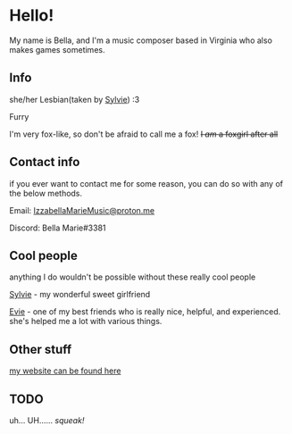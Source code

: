 # Hello! 

My name is Bella, and I'm a music composer based in Virginia who also makes games sometimes.

## Info
she/her
Lesbian(taken by [Sylvie](https://github.com/zlago)) :3 

Furry

I'm very fox-like, so don't be afraid to call me a fox! ~~I *am* a foxgirl after all~~

## Contact info
if you ever want to contact me for some reason, you can do so with any of the below methods. 

Email: IzzabellaMarieMusic@proton.me

Discord: Bella Marie#3381

## Cool people

anything I do wouldn't be possible without these really cool people

[Sylvie](https://github.com/zlago) - my wonderful sweet girlfriend

[Evie](https://github.com/eievui5) - one of my best friends who is really nice, helpful, and experienced. she's helped me a lot with various things.

## Other stuff
[my website can be found here](https://apianbelledev.github.io/)
## TODO

uh... UH...... *squeak!*
